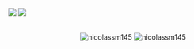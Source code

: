 

<div>
  <a href="mailto://nicolassm145@gmail.com"><img src="https://img.shields.io/badge/Gmail-D14836?style=for-the-badge&logo=gmail&logoColor=white"></a>
  <!---<a href=""><img src="https://img.shields.io/badge/linkedin-%230077B5.svg?style=for-the-badge&logo=linkedin&logoColor=white"></a>--->
  <a href="https://www.instagram.com/nicolassm__/"><img src="https://img.shields.io/badge/Instagram-%23E4405F.svg?style=for-the-badge&logo=Instagram&logoColor=white"></a>
</div>

<br>

<p align="center">
  <img src="https://github-readme-stats.vercel.app/api?username=nicolassm145&show_icons=true&locale=en&theme=midnight-purple&count_private=true" alt="nicolassm145" />
  <img src="https://github-readme-stats.vercel.app/api/top-langs?username=nicolassm145&show_icons=true&locale=en&theme=midnight-purple" alt="nicolassm145" />
</p>

